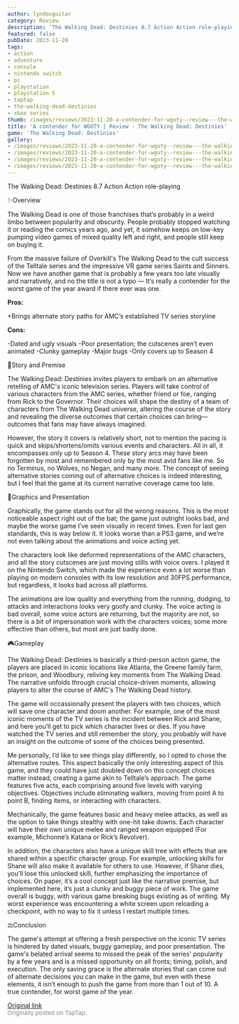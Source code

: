 ```yaml
---
author: lyndonguitar
category: Review
description: 'The Walking Dead: Destinies 8.7 Action Action role-playing'
featured: false
pubDate: 2023-11-20
tags:
- action
- adventure
- console
- nintendo switch
- pc
- playstation
- playstation 5
- taptap
- the-walking-dead-destinies
- xbox series
thumb: /images/reviews/2023-11-20-a-contender-for-wgoty--review---the-walking-dead-destinies-0.avif
title: 'A contender for WGOTY | Review - The Walking Dead: Destinies'
game: 'The Walking Dead: Destinies'
gallery:
- /images/reviews/2023-11-20-a-contender-for-wgoty--review---the-walking-dead-destinies-0.avif
- /images/reviews/2023-11-20-a-contender-for-wgoty--review---the-walking-dead-destinies-1.avif
- /images/reviews/2023-11-20-a-contender-for-wgoty--review---the-walking-dead-destinies-2.avif
- /images/reviews/2023-11-20-a-contender-for-wgoty--review---the-walking-dead-destinies-3.avif
---
```

The Walking Dead: Destinies
8.7
Action
Action role-playing

✨Overview

The Walking Dead is one of those franchises that’s probably in a weird limbo between popularity and obscurity. People probably stopped watching it or reading the comics years ago, and yet, it somehow keeps on low-key pumping video games of mixed quality left and right, and people still keep on buying it.

From the massive failure of Overkill's The Walking Dead to the cult success of the Telltale series and the impressive VR game series Saints and Sinners. Now we have another game that is probably a few years too late visually and narratively, and no the title is not a typo — It’s really a contender for the worst game of the year award if there ever was one.


**Pros:**


+Brings alternate story paths for AMC’s established TV series storyline


**Cons:**


-Dated and ugly visuals
-Poor presentation; the cutscenes aren’t even animated
-Clunky gameplay
-Major bugs
-Only covers up to Season 4

📖Story and Premise

The Walking Dead: Destinies invites players to embark on an alternative retelling of AMC's iconic television series. Players will take control of various characters from the AMC series, whether friend or foe, ranging from Rick to the Governor. Their choices will shape the destiny of a team of characters from The Walking Dead universe, altering the course of the story and revealing the diverse outcomes that certain choices can bring—outcomes that fans may have always imagined.

However, the story it covers is relatively short, not to mention the pacing is quick and skips/shortens/omits various events and characters. All in all, it encompasses only up to Season 4. These story arcs may have been forgotten by most and remembered only by the most avid fans like me. So no Terminus, no Wolves, no Negan, and many more. The concept of seeing alternative stories coming out of alternative choices is indeed interesting, but I feel that the game at its current narrative coverage came too late.

🎨Graphics and Presentation

Graphically, the game stands out for all the wrong reasons. This is the most noticeable aspect right out of the bat; the game just outright looks bad, and maybe the worse game I’ve seen visually in recent times. Even for last gen standards, this is way below it. It looks worse than a PS3 game, and we’re not even talking about the animations and voice acting yet.

The characters look like deformed representations of the AMC characters, and all the story cutscenes are just moving stills with voice overs. I played it on the Nintendo Switch, which made the experience even a lot worse than playing on modern consoles with its low resolution and 30FPS performance, but regardless, it looks bad across all platforms.

The animations are low quality and everything from the running, dodging, to attacks and interactions looks very goofy and clunky. The voice acting is bad overall, some voice actors are returning, but the majority are not, so there is a bit of impersonation work with the characters voices; some more effective than others, but most are just badly done.

🎮Gameplay

The Walking Dead: Destinies is basically a third-person action game, the players are placed in iconic locations like Atlanta, the Greene family farm, the prison, and Woodbury, reliving key moments from The Walking Dead. The narrative unfolds through crucial choice-driven moments, allowing players to alter the course of AMC's The Walking Dead history.

The game will occassionally present the players with two choices, which will save one character and doom another. For example, one of the most iconic moments of the TV series is the incident between Rick and Shane, and here you’ll get to pick which character lives or dies. If you have watched the TV series and still remember the story, you probably will have an insight on the outcome of some of the choices being presented.

Me personally, I’d like to see things play differently, so I opted to chose the alternative routes. This aspect basically the only interesting aspect of this game, and they could have just doubled down on this concept choices matter instead, creating a game akin to Telltale’s approach. The game features five acts, each comprising around five levels with varying objectives. Objectives include eliminating walkers, moving from point A to point B, finding items, or interacting with characters.

Mechanically, the game features basic and heavy melee attacks, as well as the option to take things stealthy with one-hit take downs. Each character will have their own unique melee and ranged weapon equipped (For example, Michonne’s Katana or Rick’s Revolver).

In addition, the characters also have a unique skill tree with effects that are shared within a specific character group. For example, unlocking skills for Shane will also make it available for others to use. However, if Shane dies, you’ll lose this unlocked skill, further emphasizing the importance of choices. On paper, it’s a cool concept just like the narrative premise, but implemented here, it’s just a clunky and buggy piece of work. The game overall is buggy, with various game breaking bugs existing as of writing. My worst experience was encountering a white screen upon reloading a checkpoint, with no way to fix it unless I restart multiple times.

⚖️Conclusion

The game's attempt at offering a fresh perspective on the iconic TV series is hindered by dated visuals, buggy gameplay, and poor presentation. The game's belated arrival seems to missed the peak of the series' popularity by a few years and is a missed opportunity on all fronts; timing, polish, and execution. The only saving grace is the alternate stories that can come out of alternate decisions you can make in the game, but even with these elements, it isn’t enough to push the game from more than 1 out of 10. A true contender, for worst game of the year.

[Original link](https://www.taptap.io/post/6571261)<br><span style="font-size: 0.95em; color: #888;">Originally posted on TapTap.</span>